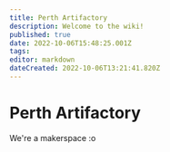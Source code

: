 ```yaml
---
title: Perth Artifactory
description: Welcome to the wiki!
published: true
date: 2022-10-06T15:48:25.001Z
tags: 
editor: markdown
dateCreated: 2022-10-06T13:21:41.820Z
---
```


# Perth Artifactory
We're a makerspace :o
